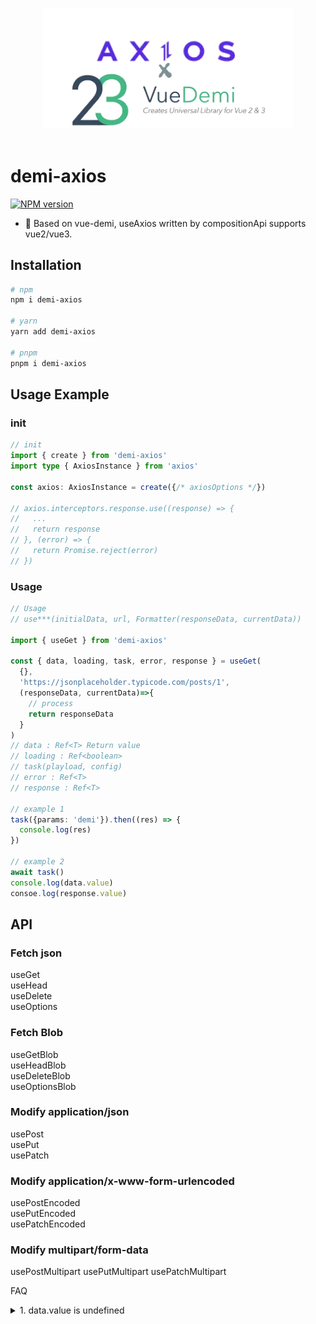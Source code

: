 <p align="center">
  <br>
  <img width="400" src="https://raw.githubusercontent.com/chenxch/pic-image/master/20220404/demixaxios.3ltif7eee300.webp" alt="logo of demi-axios repository">
  <br>
  <br>
</p>

# demi-axios
[![NPM version](https://img.shields.io/npm/v/demi-axios?color=a1b858&label=)](https://www.npmjs.com/package/demi-axios)

- 🦾 Based on vue-demi, useAxios written by compositionApi supports vue2/vue3.

## Installation

```bash
# npm
npm i demi-axios

# yarn
yarn add demi-axios

# pnpm
pnpm i demi-axios
```
## Usage Example
### init
```ts
// init 
import { create } from 'demi-axios'
import type { AxiosInstance } from 'axios'

const axios: AxiosInstance = create({/* axiosOptions */})

// axios.interceptors.response.use((response) => {
//   ...
//   return response
// }, (error) => {
//   return Promise.reject(error)
// })
```
### Usage
```ts
// Usage
// use***(initialData, url, Formatter(responseData, currentData))

import { useGet } from 'demi-axios'

const { data, loading, task, error, response } = useGet(
  {}, 
  'https://jsonplaceholder.typicode.com/posts/1',
  (responseData, currentData)=>{
    // process
    return responseData
  }
)
// data : Ref<T> Return value
// loading : Ref<boolean>
// task(playload, config)
// error : Ref<T>
// response : Ref<T>

// example 1
task({params: 'demi'}).then((res) => {
  console.log(res)
})

// example 2
await task()
console.log(data.value)
consoe.log(response.value)
```


## API
### Fetch json
useGet<br/>
useHead<br/>
useDelete<br/>
useOptions<br/>

### Fetch Blob
useGetBlob<br/>
useHeadBlob<br/>
useDeleteBlob<br/>
useOptionsBlob<br/>

### Modify application/json
usePost<br/>
usePut<br/>
usePatch<br/>

### Modify application/x-www-form-urlencoded
usePostEncoded<br/>
usePutEncoded<br/>
usePatchEncoded<br/>

### Modify multipart/form-data
usePostMultipart
usePutMultipart
usePatchMultipart


FAQ
<details>
<summary>1. data.value is undefined</summary><br>

The default data format returned by the server is {data:any}. If you are {}, you can do a layer of data processing in the interceptor.

```ts
axios.interceptors.response.use((response) => {
  // ...
  return { data:response }
}, (error) => {
  return Promise.reject(error)
})
```

<br></details>
